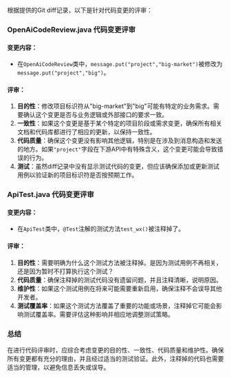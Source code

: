 根据提供的Git diff记录，以下是针对代码变更的评审：

### OpenAiCodeReview.java 代码变更评审

#### 变更内容：
- 在`OpenAiCodeReview`类中，`message.put("project","big-market")`被修改为`message.put("project","big")`。

#### 评审：
1. **目的性**：修改项目标识符从"big-market"到"big"可能有特定的业务需求。需要确认这个变更是否与业务逻辑或外部接口的要求一致。
2. **一致性**：如果这个变更是基于某个特定的项目阶段或需求变更，确保所有相关文档和代码库都进行了相应的更新，以保持一致性。
3. **代码质量**：确保这个变更没有影响其他逻辑，特别是在涉及到消息构造和发送的地方。如果`"project"`字段在下游API中有特殊含义，这个变更可能会导致错误的行为。
4. **测试**：虽然diff记录中没有显示测试代码的变更，但应该确保添加或更新测试用例以验证新的项目标识符是否按预期工作。

### ApiTest.java 代码变更评审

#### 变更内容：
- 在`ApiTest`类中，`@Test`注解的测试方法`test_wx()`被注释掉了。

#### 评审：
1. **目的性**：需要明确为什么这个测试方法被注释掉。是因为测试用例不再相关，还是因为暂时不打算执行这个测试？
2. **代码质量**：确保注释掉的测试代码没有遗留问题，并且注释清晰，说明原因。
3. **维护性**：如果这个测试用例在将来可能需要重新启用，确保注释不会误导其他开发者。
4. **测试覆盖率**：如果这个测试方法覆盖了重要的功能或场景，注释掉它可能会影响测试覆盖率。需要评估这种影响并相应地调整测试策略。

### 总结
在进行代码评审时，应综合考虑变更的目的性、一致性、代码质量和维护性。确保所有变更都有充分的理由，并且经过适当的测试验证。此外，注释掉的代码也需要适当的管理，以避免信息丢失或误导。